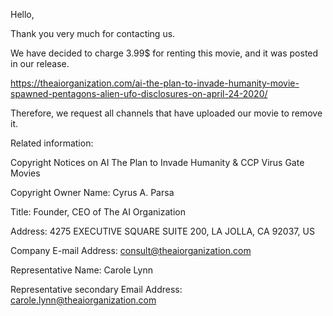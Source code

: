 Hello,

Thank you very much for contacting us.

We have decided to charge 3.99$ for renting this movie, and it was posted in our release.

https://theaiorganization.com/ai-the-plan-to-invade-humanity-movie-spawned-pentagons-alien-ufo-disclosures-on-april-24-2020/

Therefore, we request all channels that have uploaded our movie to remove it.

Related information:

Copyright Notices on AI The Plan to Invade Humanity & CCP Virus Gate Movies

Copyright Owner Name: Cyrus A. Parsa

Title: Founder, CEO of The AI Organization

Address: 4275 EXECUTIVE SQUARE SUITE 200, LA JOLLA, CA 92037, US

Company E-mail Address: consult@theaiorganization.com

Representative Name: Carole Lynn

Representative secondary Email Address: carole.lynn@theaiorganization.com

<personal information hidden>
Title of original video: AI: The Plan to Invade Humanity

Link to video: https://theaiorganizationtv.vhx.tv/products/ai-the-plan-to-invade-humanity

Trailer: https://vimeo.com/ondemand/alienaimovie

Thank you very much.

Kindest regards,

Carole
